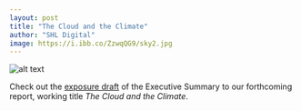 ```yaml
---
layout: post
title: "The Cloud and the Climate"
author: "SHL Digital"
image: https://i.ibb.co/ZzwqQG9/sky2.jpg
---
```



![alt text](https://i.ibb.co/ZzwqQG9/sky2.jpg)

Check out the [exposure draft](https://docs.google.com/document/d/1dM0c4bRqS5seIMTt-Tb5HHPI6bPFxXiDTTqfT0bTInE/edit?usp=sharing) of the Executive Summary to our forthcoming report, working title *The Cloud and the Climate*.